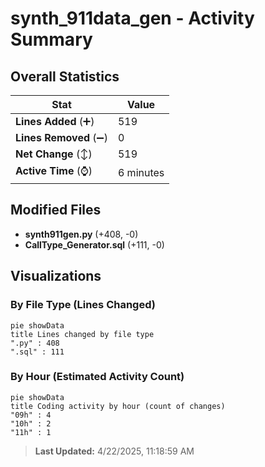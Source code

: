 # synth_911data_gen - Activity Summary 

## Overall Statistics

| Stat                   | Value                                                             |
| ---------------------- | ----------------------------------------------------------------- |
| **Lines Added** (➕)   | 519                                          |
| **Lines Removed** (➖) | 0                                        |
| **Net Change** (↕)    | 519                |
| **Active Time** (⌚)   | 6 minutes |


## Modified Files
- **synth911gen.py** (+408, -0)
- **CallType_Generator.sql** (+111, -0)

## Visualizations

### By File Type (Lines Changed)

```mermaid
pie showData
title Lines changed by file type
".py" : 408
".sql" : 111
```

### By Hour (Estimated Activity Count)

```mermaid
pie showData
title Coding activity by hour (count of changes)
"09h" : 4
"10h" : 2
"11h" : 1
```


> **Last Updated:** 4/22/2025, 11:18:59 AM